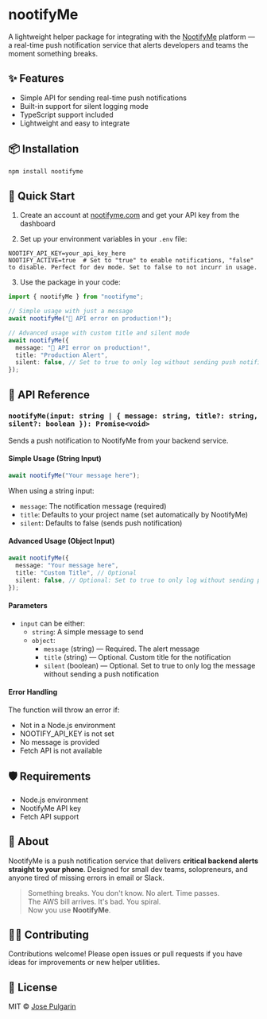 # nootifyMe

A lightweight helper package for integrating with the [NootifyMe](https://nootifyme.com) platform — a real-time push notification service that alerts developers and teams the moment something breaks.

## ✨ Features

- Simple API for sending real-time push notifications
- Built-in support for silent logging mode
- TypeScript support included
- Lightweight and easy to integrate

## 📦 Installation

```bash
npm install nootifyme
```

## 🚀 Quick Start

1. Create an account at [nootifyme.com](https://nootifyme.com) and get your API key from the dashboard

2. Set up your environment variables in your `.env` file:

```env
NOOTIFY_API_KEY=your_api_key_here
NOOTIFY_ACTIVE=true  # Set to "true" to enable notifications, "false" to disable. Perfect for dev mode. Set to false to not incurr in usage.
```

3. Use the package in your code:

```ts
import { nootifyMe } from "nootifyme";

// Simple usage with just a message
await nootifyMe("🚨 API error on production!");

// Advanced usage with custom title and silent mode
await nootifyMe({
  message: "🚨 API error on production!",
  title: "Production Alert",
  silent: false, // Set to true to only log without sending push notification
});
```

## 📖 API Reference

### `nootifyMe(input: string | { message: string, title?: string, silent?: boolean }): Promise<void>`

Sends a push notification to NootifyMe from your backend service.

#### Simple Usage (String Input)

```ts
await nootifyMe("Your message here");
```

When using a string input:

- `message`: The notification message (required)
- `title`: Defaults to your project name (set automatically by NootifyMe)
- `silent`: Defaults to false (sends push notification)

#### Advanced Usage (Object Input)

```ts
await nootifyMe({
  message: "Your message here",
  title: "Custom Title", // Optional
  silent: false, // Optional: Set to true to only log without sending push notification
});
```

#### Parameters

- `input` can be either:
  - `string`: A simple message to send
  - `object`:
    - `message` (string) — Required. The alert message
    - `title` (string) — Optional. Custom title for the notification
    - `silent` (boolean) — Optional. Set to true to only log the message without sending a push notification

#### Error Handling

The function will throw an error if:

- Not in a Node.js environment
- NOOTIFY_API_KEY is not set
- No message is provided
- Fetch API is not available

## 🛡️ Requirements

- Node.js environment
- NootifyMe API key
- Fetch API support

## 🧠 About

NootifyMe is a push notification service that delivers **critical backend alerts straight to your phone**. Designed for small dev teams, solopreneurs, and anyone tired of missing errors in email or Slack.

> Something breaks. You don't know. No alert. Time passes.  
> The AWS bill arrives. It's bad. You spiral.  
> Now you use **NootifyMe**.

## 👨‍💻 Contributing

Contributions welcome! Please open issues or pull requests if you have ideas for improvements or new helper utilities.

## 📄 License

MIT © [Jose Pulgarin](https://nootifyme.com)
